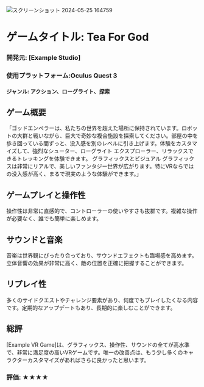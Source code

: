 ![スクリーンショット 2024-05-25 164759](https://github.com/Nats360/Nippo/assets/86301377/52a46f16-c386-4075-86c2-4a1ff031065a)
# ゲームタイトル: Tea For God
### 開発元: [Example Studio]
### 使用プラットフォーム:Oculus Quest 3
#### ジャンル: アクション、ローグライト、探索

## ゲーム概要
「ゴッドエンペラーは、私たちの世界を超えた場所に保持されています。ロボットの大群と戦いながら、巨大で奇妙な複合施設を探索してください。部屋の中を歩き回っている間ずっと、没入感を別のレベルに引き上げます。体験をカスタマイズして、強烈なシューター、ローグライト エクスプローラー、リラックスできるトレッキングを体験できます。
グラフィックスとビジュアル
グラフィックスは非常にリアルで、美しいファンタジー世界が広がります。特にVRならではの没入感が高く、まるで現実のような体験ができます。」



## ゲームプレイと操作性
操作性は非常に直感的で、コントローラーの使いやすさも抜群です。複雑な操作が必要なく、誰でも簡単に楽しめます。

## サウンドと音楽
音楽は世界観にぴったり合っており、サウンドエフェクトも臨場感を高めます。立体音響の効果が非常に高く、敵の位置を正確に把握することができます。

## リプレイ性
多くのサイドクエストやチャレンジ要素があり、何度でもプレイしたくなる内容です。定期的なアップデートもあり、長期的に楽しむことができます。

## 総評
[Example VR Game]は、グラフィックス、操作性、サウンドの全てが高水準で、非常に満足度の高いVRゲームです。唯一の改善点は、もう少し多くのキャラクターカスタマイズがあればさらに良かったと思います。

### 評価: ★★★★
